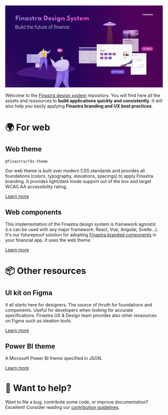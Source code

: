 ![](./.github/assets/banner_home.png)

Welcome to the [Finastra design system](https://design.fusionfabric.cloud/) repository. You will find here all the assets and ressources to **build applications quickly and consistently**. It will also help you easily applying **Finastra branding and UX best practices**.

# 🌍 For web

## Web theme

`@finastra/fds-theme`

Our web theme is built over modern CSS standards and provides all foundations (colors, typography, elevations, spacings) to apply Finastra branding. It provides light/dark mode support out of the box and target WCAG AA accessibility rating.

[Learn more](./themes/fds-theme/README.md)

## Web components

This implementation of the Finastra design system is framework agnostic (i.e can be used with any major framework: React, Vue, Angular, Svelte...). It's our futureproof solution for adopting [Finastra branded components](https://finastra.github.io/finastra-design-system/) in your financial app. It uses the web theme.

[Learn more](./libs/web-components/README.md)

# 📦 Other resources

## UI kit on Figma

It all starts here for designers. The source of thruth for foundations and components. Useful for developers when looking for accurate specifications. Finastra UX & Design team provides also other ressources on Figma such as ideation tools.

[Learn more](https://www.figma.com/@finastra)

## Power BI theme

A Microsoft Power BI theme specified in JSON.

[Learn more](./themes/power-bi-theme/README.md)

# 💌 Want to help?

Want to file a bug, contribute some code, or improve documentation?
Excellent! Consider reading our [contribution guidelines](./CONTRIBUTING.md).
